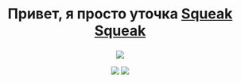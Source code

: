 <h1 align="center">Привет, я просто уточка 
  <a href="https://t.me/NayaAles" target="_blank">Squeak Squeak</a></h1>
<h3 align="center">

![](https://github-profile-summary-cards.vercel.app/api/cards/profile-details?username=nayaales&theme=github_dark)

![](http://github-profile-summary-cards.vercel.app/api/cards/stats?username=NayaAles&theme=github_dark) ![](http://github-profile-summary-cards.vercel.app/api/cards/repos-per-language?username=NayaAles&theme=github_dark)
</h3>
